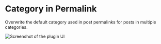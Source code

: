 # Category in Permalink

Overwrite the default category used in post permalinks for posts in multiple categories.

![Screenshot of the plugin UI](https://raw.githubusercontent.com/kasparsd/category-in-permalink/master/screenshot.png)
